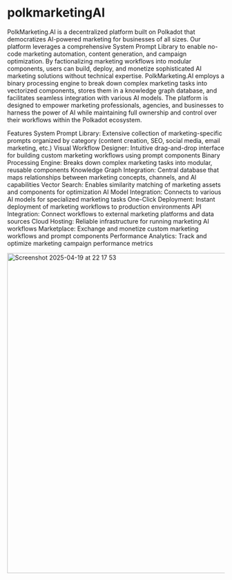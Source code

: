 # polkmarketingAI

PolkMarketing.AI is a decentralized platform built on Polkadot that democratizes AI-powered marketing for businesses of all sizes. Our platform leverages a comprehensive System Prompt Library to enable no-code marketing automation, content generation, and campaign optimization. By factionalizing marketing workflows into modular components, users can build, deploy, and monetize sophisticated AI marketing solutions without technical expertise. PolkMarketing.AI employs a binary processing engine to break down complex marketing tasks into vectorized components, stores them in a knowledge graph database, and facilitates seamless integration with various AI models. The platform is designed to empower marketing professionals, agencies, and businesses to harness the power of AI while maintaining full ownership and control over their workflows within the Polkadot ecosystem.


Features
System Prompt Library: Extensive collection of marketing-specific prompts organized by category (content creation, SEO, social media, email marketing, etc.)
Visual Workflow Designer: Intuitive drag-and-drop interface for building custom marketing workflows using prompt components
Binary Processing Engine: Breaks down complex marketing tasks into modular, reusable components
Knowledge Graph Integration: Central database that maps relationships between marketing concepts, channels, and AI capabilities
Vector Search: Enables similarity matching of marketing assets and components for optimization
AI Model Integration: Connects to various AI models for specialized marketing tasks
One-Click Deployment: Instant deployment of marketing workflows to production environments
API Integration: Connect workflows to external marketing platforms and data sources
Cloud Hosting: Reliable infrastructure for running marketing AI workflows
Marketplace: Exchange and monetize custom marketing workflows and prompt components
Performance Analytics: Track and optimize marketing campaign performance metrics

<img width="742" alt="Screenshot 2025-04-19 at 22 17 53" src="https://github.com/user-attachments/assets/49585904-8ae2-420f-94c9-b47b9d17b849" />

